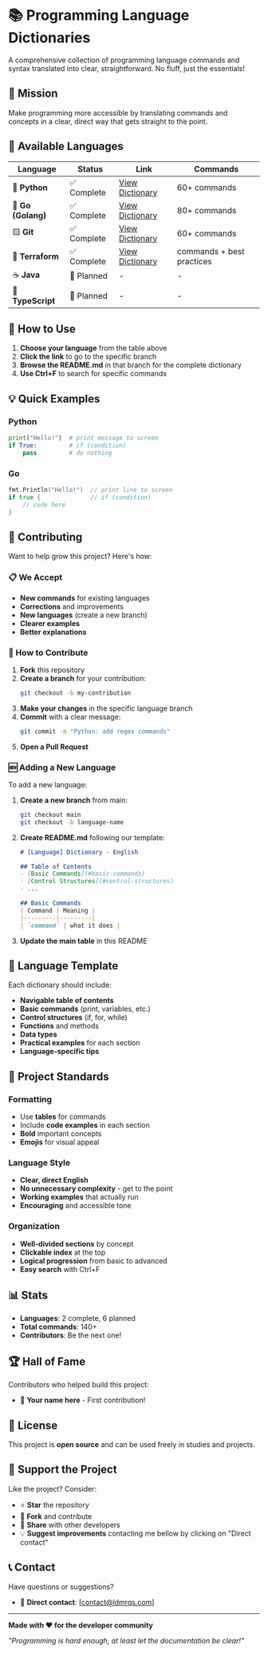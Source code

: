 # 📚 Programming Language Dictionaries

A comprehensive collection of programming language commands and syntax translated into clear, straightforward. No fluff, just the essentials!

## 🎯 Mission

Make programming more accessible by translating commands and concepts in a clear, direct way that gets straight to the point.

## 🌟 Available Languages

| Language | Status | Link | Commands |
|-----------|--------|------|----------|
| 🐍 **Python** | ✅ Complete | [View Dictionary](../../tree/python) | 60+ commands |
| 🐹 **Go (Golang)** | ✅ Complete | [View Dictionary](../../tree/golang) | 80+ commands |
| 🟨 **Git** | ✅ Complete | [View Dictionary](../../tree/git) | 60+ commands |
| 🌴 **Terraform** | ✅ Complete | [View Dictionary](../../tree/terraform) | commands + best practices |
| ☕ **Java** | 📝 Planned | - | - |
| 🔷 **TypeScript** | 📝 Planned | - | - |

## 🚀 How to Use

1. **Choose your language** from the table above
2. **Click the link** to go to the specific branch
3. **Browse the README.md** in that branch for the complete dictionary
4. **Use Ctrl+F** to search for specific commands

## 💡 Quick Examples

### Python
```python
print("Hello!")  # print message to screen
if True:         # if (condition)
    pass         # do nothing
```

### Go
```go
fmt.Println("Hello!")  // print line to screen
if true {              // if (condition)
    // code here
}
```

## 🤝 Contributing

Want to help grow this project? Here's how:

### 📋 We Accept

- **New commands** for existing languages
- **Corrections** and improvements
- **New languages** (create a new branch)
- **Clearer examples**
- **Better explanations**

### 🔄 How to Contribute

1. **Fork** this repository
2. **Create a branch** for your contribution:
   ```bash
   git checkout -b my-contribution
   ```
3. **Make your changes** in the specific language branch
4. **Commit** with a clear message:
   ```bash
   git commit -m "Python: add regex commands"
   ```
5. **Open a Pull Request**

### 🆕 Adding a New Language

To add a new language:

1. **Create a new branch** from main:
   ```bash
   git checkout main
   git checkout -b language-name
   ```

2. **Create README.md** following our template:
   ```markdown
   # [Language] Dictionary - English
   
   ## Table of Contents
   - [Basic Commands](#basic-commands)
   - [Control Structures](#control-structures)
   - ...
   
   ## Basic Commands
   | Command | Meaning |
   |---------|---------|
   | `command` | what it does |
   ```

3. **Update the main table** in this README

## 📖 Language Template

Each dictionary should include:

- **Navigable table of contents**
- **Basic commands** (print, variables, etc.)
- **Control structures** (if, for, while)
- **Functions** and methods
- **Data types**
- **Practical examples** for each section
- **Language-specific tips**

## 🎨 Project Standards

### Formatting
- Use **tables** for commands
- Include **code examples** in each section
- **Bold** important concepts
- **Emojis** for visual appeal

### Language Style
- **Clear, direct English** 
- **No unnecessary complexity** - get to the point
- **Working examples** that actually run
- **Encouraging** and accessible tone

### Organization
- **Well-divided sections** by concept
- **Clickable index** at the top
- **Logical progression** from basic to advanced
- **Easy search** with Ctrl+F

## 📊 Stats

- **Languages**: 2 complete, 6 planned
- **Total commands**: 140+
- **Contributors**: Be the next one!

## 🏆 Hall of Fame

Contributors who helped build this project:

- 👤 **Your name here** - First contribution!

## 📝 License

This project is **open source** and can be used freely in studies and projects.

## 🌟 Support the Project

Like the project? Consider:

- ⭐ **Star** the repository
- 🍴 **Fork** and contribute
- 📢 **Share** with other developers
- 💡 **Suggest improvements** contacting me bellow by clicking on "Direct contact"

## 📞 Contact

Have questions or suggestions? 
- 📧 **Direct contact**: [contact@ldmrqs.com]

---

**Made with ❤️ for the developer community**

*"Programming is hard enough, at least let the documentation be clear!"*